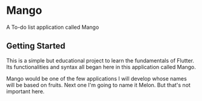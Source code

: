 # Mango

A To-do list application called Mango

## Getting Started

This is a simple but educational project to learn the fundamentals of Flutter.
Its functionalities and syntax all began here in this application called Mango.

Mango would be one of the few applications I will develop whose names will be based on fruits.
Next one I'm going to name it Melon. But that's not important here.

